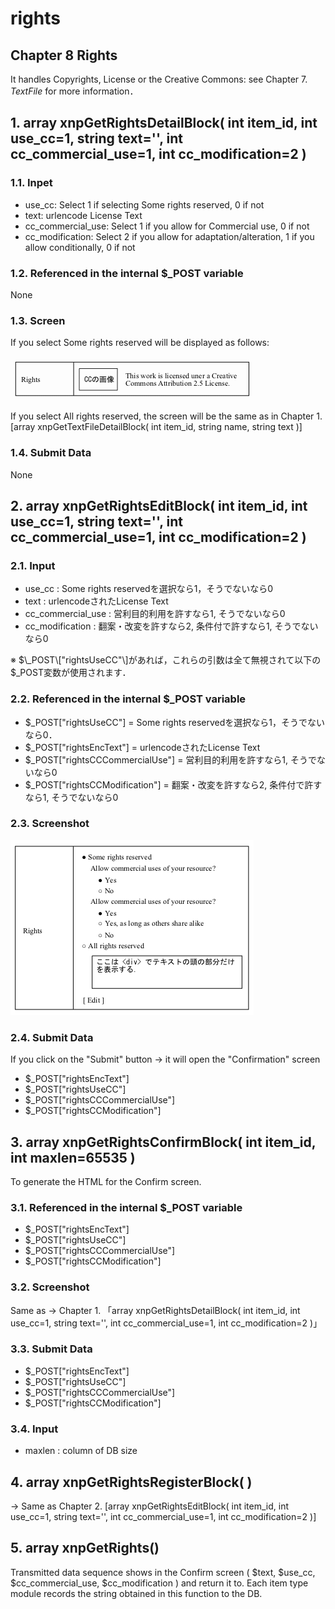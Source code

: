 # rights

## Chapter 8 Rights <a id="8-rights"></a>

It handles Copyrights, License or the Creative Commons: see Chapter 7. _TextFile_ for more information．

## 1. array xnpGetRightsDetailBlock\( int item\_id, int use\_cc=1, string text='', int cc\_commercial\_use=1, int cc\_modification=2 \) <a id="1-array-xnpgetrightsdetailblock-int-item-id-int-use-cc-1-string-text-int-cc-commercial-use-1-int-cc-modification-2"></a>

### 1.1. Inpet <a id="1-1"></a>

* use\_cc: Select 1 if selecting Some rights reserved, 0 if not
* text: urlencode License Text
* cc\_commercial\_use: Select 1 if you allow for Commercial use, 0 if not
* cc\_modification: Select 2 if you allow for adaptation/alteration, 1 if you allow conditionally, 0 if not

### 1.2. Referenced in the internal $\_POST variable <a id="1-2-post"></a>

None

### 1.3. Screen <a id="1-3"></a>

If you select Some rights reserved will be displayed as follows:

![](../../../.gitbook/assets/xnpGetRightsDetailBlock%20%282%29.gif)

If you select All rights reserved, the screen will be the same as in Chapter 1. \[array xnpGetTextFileDetailBlock\( int item\_id, string name, string text \)\]

### 1.4. Submit Data <a id="1-4"></a>

None

## 2. array xnpGetRightsEditBlock\( int item\_id, int use\_cc=1, string text='', int cc\_commercial\_use=1, int cc\_modification=2 \) <a id="2-array-xnpgetrightseditblock-int-item-id-int-use-cc-1-string-text-int-cc-commercial-use-1-int-cc-modification-2"></a>

### 2.1. Input <a id="2-1"></a>

* use\_cc : Some rights reservedを選択なら1，そうでないなら0
* text : urlencodeされたLicense Text
* cc\_commercial\_use : 営利目的利用を許すなら1, そうでないなら0
* cc\_modification : 翻案・改変を許すなら2, 条件付で許すなら1, そうでないなら0

※ $\_POST\["rightsUseCC"\]があれば，これらの引数は全て無視されて以下の$\_POST変数が使用されます．

### 2.2. Referenced in the internal $\_POST variable <a id="2-2-post"></a>

* $\_POST\["rightsUseCC"\] = Some rights reservedを選択なら1，そうでないなら0．
* $\_POST\["rightsEncText"\] = urlencodeされたLicense Text
* $\_POST\["rightsCCCommercialUse"\] = 営利目的利用を許すなら1, そうでないなら0
* $\_POST\["rightsCCModification"\] = 翻案・改変を許すなら2, 条件付で許すなら1, そうでないなら0

### 2.3. Screenshot <a id="2-3"></a>

![](../../../.gitbook/assets/xnpGetRightsEditBlock1%20%282%29.gif)

### 2.4. Submit Data <a id="2-4"></a>

If you click on the "Submit" button → it will open the "Confirmation" screen

* $\_POST\["rightsEncText"\]
* $\_POST\["rightsUseCC"\]
* $\_POST\["rightsCCCommercialUse"\]
* $\_POST\["rightsCCModification"\]

## 3. array xnpGetRightsConfirmBlock\( int item\_id, int maxlen=65535 \) <a id="3-array-xnpgetrightsconfirmblock-int-item-id-int-maxlen-65535"></a>

To generate the HTML for the Confirm screen.

### 3.1. Referenced in the internal $\_POST variable <a id="3-1-post"></a>

* $\_POST\["rightsEncText"\]
* $\_POST\["rightsUseCC"\]
* $\_POST\["rightsCCCommercialUse"\]
* $\_POST\["rightsCCModification"\]

### 3.2. Screenshot <a id="3-2"></a>

Same as → Chapter 1. 「array xnpGetRightsDetailBlock\( int item\_id, int use\_cc=1, string text='', int cc\_commercial\_use=1, int cc\_modification=2 \)」

### 3.3. Submit Data <a id="3-3"></a>

* $\_POST\["rightsEncText"\]
* $\_POST\["rightsUseCC"\]
* $\_POST\["rightsCCCommercialUse"\]
* $\_POST\["rightsCCModification"\]

### 3.4. Input <a id="3-4"></a>

* maxlen : column of DB size

## 4. array xnpGetRightsRegisterBlock\( \) <a id="4-array-xnpgetrightsregisterblock"></a>

→ Same as Chapter 2. \[array xnpGetRightsEditBlock\( int item\_id, int use\_cc=1, string text='', int cc\_commercial\_use=1, int cc\_modification=2 \)\]

## 5. array xnpGetRights\(\) <a id="5-array-xnpgetrights"></a>

Transmitted data sequence shows in the Confirm screen \( $text, $use\_cc, $cc\_commercial\_use, $cc\_modification \) and return it to. Each item type module records the string obtained in this function to the DB.

